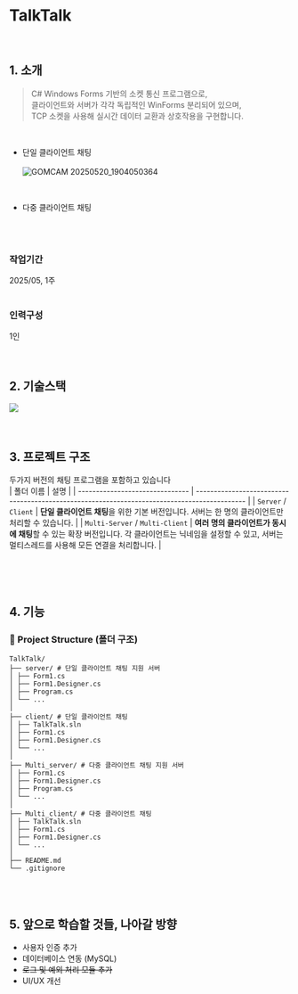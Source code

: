 # TalkTalk
<br />

## 1. 소개
> C# Windows Forms 기반의 소켓 통신 프로그램으로, <br />
> 클라이언트와 서버가 각각 독립적인 WinForms 분리되어 있으며,  <br />
> TCP 소켓을 사용해 실시간 데이터 교환과 상호작용을 구현합니다.

<br /> 

- 단일 클라이언트 채팅 <br />  <br />
![GOMCAM 20250520_1904050364](https://github.com/user-attachments/assets/aa41cee6-4d84-46b6-8b7e-49009b8b3025)  <br />
 <br />
 
- 다중 클라이언트 채팅  <br />  <br />

<br /> 

### 작업기간
2025/05, 1주
<br /><br />

### 인력구성
1인
<br /><br /><br />

## 2. 기술스택

<img src ="https://img.shields.io/badge/C_sharp-1572B6.svg?&style=for-the-badge&logo=Csharp&logoColor=Blue"/>  <br /><br /> <br />


## 3. 프로젝트 구조 
두가지 버전의 채팅 프로그램을 포함하고 있습니다 <br />
| 폴더 이름                           | 설명                                                                                           |
| ------------------------------- | -------------------------------------------------------------------------------------------- |
| `Server` / `Client`             | **단일 클라이언트 채팅**을 위한 기본 버전입니다. 서버는 한 명의 클라이언트만 처리할 수 있습니다.                                    |
| `Multi-Server` / `Multi-Client` | **여러 명의 클라이언트가 동시에 채팅**할 수 있는 확장 버전입니다. 각 클라이언트는 닉네임을 설정할 수 있고, 서버는 멀티스레드를 사용해 모든 연결을 처리합니다. |

<br /><br /><br />


## 4. 기능
### 📂 Project Structure (폴더 구조)
```
TalkTalk/
├── server/ # 단일 클라이언트 채팅 지원 서버
│ ├── Form1.cs
│ ├── Form1.Designer.cs
│ ├── Program.cs
│ └── ...
│
├── client/ # 단일 클라이언트 채팅
│ ├── TalkTalk.sln
│ ├── Form1.cs
│ ├── Form1.Designer.cs
│ └── ...
│
├── Multi_server/ # 다중 클라이언트 채팅 지원 서버
│ ├── Form1.cs
│ ├── Form1.Designer.cs
│ ├── Program.cs
│ └── ...
│
├── Multi_client/ # 다중 클라이언트 채팅 
│ ├── TalkTalk.sln
│ ├── Form1.cs
│ ├── Form1.Designer.cs
│ └── ...
│
├── README.md
└── .gitignore

```
<br /><br />

## 5. 앞으로 학습할 것들, 나아갈 방향
- 사용자 인증 추가
- 데이터베이스 연동 (MySQL)
- <del>로그 및 예외 처리 모듈 추가 </del>
- UI/UX 개선
  
<br /><br /> <br /> 
